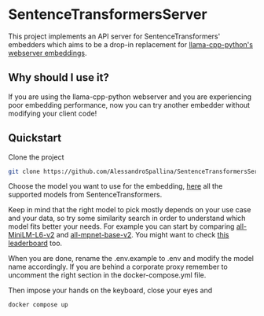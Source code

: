 # SentenceTransformersServer

This project implements an API server for SentenceTransformers' embedders which aims to be a drop-in replacement for [llama-cpp-python's webserver embeddings](https://github.com/abetlen/llama-cpp-python#web-server).

## Why should I use it?
If you are using the llama-cpp-python webserver and you are experiencing poor embedding performance, now you can try another embedder without modifying your client code!


## Quickstart

Clone the project
```bash
git clone https://github.com/AlessandroSpallina/SentenceTransformersServer.git
```

Choose the model you want to use for the embedding, [here](https://www.sbert.net/docs/pretrained_models.html#sentence-embedding-models/) all the supported models from SentenceTransformers.

Keep in mind that the right model to pick mostly depends on your use case and your data, so try some similarity search in order to understand which model fits better your needs. For example you can start by comparing [all-MiniLM-L6-v2](https://huggingface.co/sentence-transformers/all-MiniLM-L6-v2) and [all-mpnet-base-v2](https://huggingface.co/sentence-transformers/all-mpnet-base-v2). You might want to check [this leaderboard](https://huggingface.co/spaces/mteb/leaderboard) too.

When you are done, rename the .env.example to .env and modify the model name accordingly. If you are behind a corporate proxy remember to uncomment the right section in the docker-compose.yml file.

Then impose your hands on the keyboard, close your eyes and 
```bash
docker compose up
```